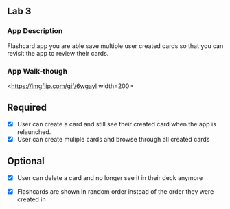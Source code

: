## Lab 3

### App Description
Flashcard app you are able save multiple user created cards so that you can revisit the app to review their cards.

### App Walk-though

<https://imgflip.com/gif/6wgayl width=200><br>

## Required
- [x] User can create a card and still see their created card when the app is relaunched.
- [x] User can create muliple cards and browse through all created cards

## Optional
- [x] User can delete a card and no longer see it in their deck anymore
- [x] Flashcards are shown in random order instead of the order they were created in

